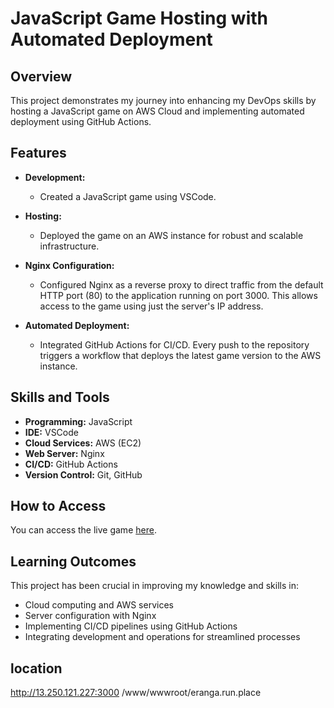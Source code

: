 # JavaScript Game Hosting with Automated Deployment

## Overview

This project demonstrates my journey into enhancing my DevOps skills by hosting a JavaScript game on AWS Cloud and implementing automated deployment using GitHub Actions.

## Features

- **Development:**
  - Created a JavaScript game using VSCode.
  
- **Hosting:**
  - Deployed the game on an AWS instance for robust and scalable infrastructure.

- **Nginx Configuration:**
  - Configured Nginx as a reverse proxy to direct traffic from the default HTTP port (80) to the application running on port 3000. This allows access to the game using just the server's IP address.

- **Automated Deployment:**
  - Integrated GitHub Actions for CI/CD. Every push to the repository triggers a workflow that deploys the latest game version to the AWS instance.

## Skills and Tools

- **Programming:** JavaScript
- **IDE:** VSCode
- **Cloud Services:** AWS (EC2)
- **Web Server:** Nginx
- **CI/CD:** GitHub Actions
- **Version Control:** Git, GitHub

## How to Access

You can access the live game [here](http://13.250.121.227).

## Learning Outcomes

This project has been crucial in improving my knowledge and skills in:
- Cloud computing and AWS services
- Server configuration with Nginx
- Implementing CI/CD pipelines using GitHub Actions
- Integrating development and operations for streamlined processes

## location
http://13.250.121.227:3000
/www/wwwroot/eranga.run.place
